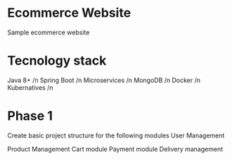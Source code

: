 # Ecommerce Website
Sample ecommerce website

# Tecnology stack
Java 8+ /n
Spring Boot /n 
Microservices /n
MongoDB /n
Docker /n
Kubernatives /n

# Phase 1
Create basic project structure for the following modules
User Management

Product Management
Cart module
Payment module
Delivery management


